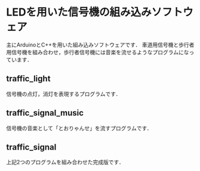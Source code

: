 # LEDを用いた信号機の組み込みソフトウェア
主にArduinoとC++を用いた組み込みソフトウェアです．
車道用信号機と歩行者用信号機を組み合わせ，歩行者信号機には音楽を流せるようなプログラムになっています．

## traffic_light
信号機の点灯，消灯を表現するプログラムです．

## traffic_signal_music
信号機の音楽として「とおりゃんせ」を流すプログラムです．

## traffic_signal
上記2つのプログラムを組み合わせた完成版です．
